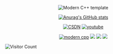 <div id="title" align=center>

![Modern C++ template][github-sub-title:img]

[![Anurag's GitHub stats](https://github-readme-stats.vercel.app/api?username=callinglove&show_icons=true&theme=tokyonight)](https://b23.tv/iEJTnPp)

[![CSDN](https://img.shields.io/badge/CSDN-callinglove-yello)](https://blog.csdn.net/callinglove)
[![youtube](https://img.shields.io/badge/video-YouTube-red)](https://www.youtube.com/channel/UCey35Do4RGewqr-6EiaCJrg)

[![modern cpp](https://img.shields.io/badge/code-Modern%20C++-blue)](https://learn.microsoft.com/zh-cn/cpp/cpp/welcome-back-to-cpp-modern-cpp) 
![](https://img.shields.io/badge/讨厌-学习-yellow) 
![](https://img.shields.io/badge/性格-开朗-red) 
![](https://img.shields.io/badge/爱好-二次元-red)

</div>


![Visitor Count](https://profile-counter.glitch.me/callinglove/count.svg)

[github-sub-title:img]: https://readme-typing-svg.herokuapp.com?font=Segoe+Script&center=true&lines=callinglove.

